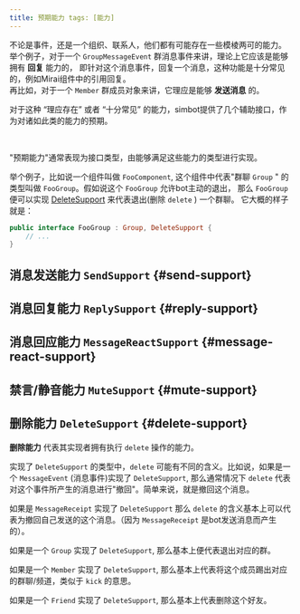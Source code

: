 ```yaml
---
title: 预期能力 tags: [能力]
---
```

不论是事件，还是一个组织、联系人，他们都有可能存在一些模棱两可的能力。<br/>
举个例子，对于一个 `GroupMessageEvent` 群消息事件来讲，理论上它应该是能够拥有 **回复** 能力的， 即针对这个消息事件，回复一个消息，这种功能是十分常见的，例如Mirai组件中的引用回复。<br/>
再比如，对于一个 `Member` 群成员对象来讲，它理应是能够 **发送消息** 的。

对于这种 “理应存在” 或者 “十分常见” 的能力，simbot提供了几个辅助接口，作为对诸如此类的能力的预期。

<br />

"预期能力"通常表现为接口类型，由能够满足这些能力的类型进行实现。

举个例子，比如说一个组件叫做 `FooComponent`, 这个组件中代表"群聊 `Group` " 的类型叫做 `FooGroup`。假如说这个 `FooGroup` 允许bot主动的退出， 那么 `FooGroup`
便可以实现 [DeleteSupport](#delete-support) 来代表退出(删除 `delete` ) 一个群聊。 它大概的样子就是：

```kotlin
public interface FooGroup : Group, DeleteSupport {
    // ...
}
```

## 消息发送能力 `SendSupport` {#send-support}

## 消息回复能力 `ReplySupport` {#reply-support}

## 消息回应能力 `MessageReactSupport` {#message-react-support}

## 禁言/静音能力 `MuteSupport` {#mute-support}

## 删除能力 `DeleteSupport` {#delete-support}

**删除能力** 代表其实现者拥有执行 `delete` 操作的能力。

实现了 `DeleteSupport` 的类型中，`delete` 可能有不同的含义。比如说，如果是一个 `MessageEvent` (消息事件)实现了 `DeleteSupport`, 那么通常情况下
`delete` 代表对这个事件所产生的消息进行"撤回"。简单来说，就是撤回这个消息。

如果是 `MessageReceipt` 实现了 `DeleteSupport` 那么 `delete` 的含义基本上可以代表为撤回自己发送的这个消息。（因为 `MessageReceipt` 是bot发送消息而产生的）。

如果是一个 `Group` 实现了 `DeleteSupport`, 那么基本上便代表退出对应的群。

如果是一个 `Member` 实现了 `DeleteSupport`, 那么基本上代表将这个成员踢出对应的群聊/频道，类似于 `kick` 的意思。

如果是一个 `Friend` 实现了 `DeleteSupport`, 那么基本上代表删除这个好友。

